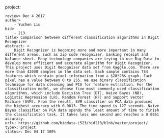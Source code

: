 project:

    review> Dec 4 2017
    author>
        - Yuchen Liu
    hid>
        - 213
    title> Comparison between different classification algorithms in Digit Recognizer
    abstract: >
        Digit Recognizer is becoming more and more important in many different areas, such as zip code recognizer, banking receipt and balance sheet. Many technology companies are trying to use Big Data to develop more efficient and accurate algorithm for Digit Recognizer. This project uses Digit Recognizer data set from Kaggle.com. There are more than 42000 samples in the data set. Each sample contains 784 features which contain pixel information from a $28*28$ graph. Each pixel has a value between 0 to 255. We use binary classification technique for data cleaning and PCA for feature extraction. For the classification model, we choose five most commonly used classification algorithms, which include Decision Tree (DT), Naive Bayes (NB), Logistic Regression (LR), Random Forest (RF) and Support Vector Machine (SVM). From the result, SVM classifier on PCA data produces the highest accuracy with 0.9813. The time spend is 127 seconds. Naive Bayes classifier on PCA data spends the least amount of time to finish the classification task. It takes less one second and reaches a 0.8651 accuracy.
    url>: https://github.com/bigdata-i523/hid213/blob/master/project/
    type>: project
    status>: Dec 04 17 100%
